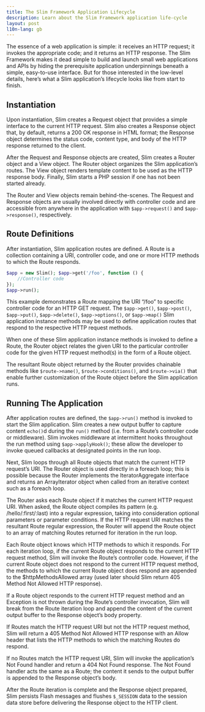 ```yaml
---
title: The Slim Framework Application Lifecycle
description: Learn about the Slim Framework application life-cycle
layout: post
l10n-lang: gb
---
```


The essence of a web application is simple: it receives an HTTP request; it invokes the appropriate code; and it returns an HTTP response. The Slim Framework makes it dead simple to build and launch small web applications and APIs by hiding the prerequisite application underpinnings beneath a simple, easy-to-use interface. But for those interested in the low-level details, here’s what a Slim application’s lifecycle looks like from start to finish.

## Instantiation

Upon instantiation, Slim creates a Request object that provides a simple interface to the current HTTP request. Slim also creates a Response object that, by default, returns a 200 OK response in HTML format; the Response object determines the status code, content type, and body of the HTTP response returned to the client.

After the Request and Response objects are created, Slim creates a Router object and a View object. The Router object organizes the Slim application’s routes. The View object renders template content to be used as the HTTP response body. Finally, Slim starts a PHP session if one has not been started already.

The Router and View objects remain behind-the-scenes. The Request and Response objects are usually involved directly with controller code and are accessible from anywhere in the application with `$app->request()` and `$app->response()`, respectively.

## Route Definitions

After instantiation, Slim application routes are defined. A Route is a collection containing a URI, controller code, and one or more HTTP methods to which the Route responds.

```php
$app = new Slim(); $app->get('/foo', function () {
    //Controller code
});
$app->run();
```

This example demonstrates a Route mapping the URI “/foo” to specific controller code for an HTTP GET request. The `$app->get()`, `$app->post()`, `$app->put()`, `$app->delete()`, `$app->options()`, or `$app->map()` Slim application instance methods may be used to define application routes that respond to the respective HTTP request methods.

When one of these Slim application instance methods is invoked to define a Route, the Router object relates the given URI to the particular controller code for the given HTTP request method(s) in the form of a Route object.

The resultant Route object returned by the Router provides chainable methods like `$route->name()`, `$route->conditions()`, and `$route->via()` that enable further customization of the Route object before the Slim application runs.

## Running The Application

After application routes are defined, the `$app->run()` method is invoked to start the Slim application. Slim creates a new output buffer to capture content `echo()`d during the `run()` method (i.e. from a Route’s controller code or middleware). Slim invokes middleware at intermittent hooks throughout the run method using `$app->applyHook()`; these allow the developer to invoke queued callbacks at designated points in the run loop.

Next, Slim loops through all Route objects that match the current HTTP request’s URI. The Router object is used directly in a foreach loop; this is possible because the Router implements the IteratorAggregate interface and returns an ArrayIterator object when called from an iterative context such as a foreach loop.

The Router asks each Route object if it matches the current HTTP request URI. When asked, the Route object compiles its pattern (e.g. /hello/:first/:last) into a regular expression, taking into consideration optional parameters or parameter conditions. If the HTTP request URI matches the resultant Route regular expression, the Router will append the Route object to an array of matching Routes returned for iteration in the run loop.

Each Route object knows which HTTP methods to which it responds. For each iteration loop, if the current Route object responds to the current HTTP request method, Slim will invoke the Route’s controller code. However, if the current Route object does not respond to the current HTTP request method, the methods to which the current Route object does respond are appended to the $httpMethodsAllowed array (used later should Slim return 405 Method Not Allowed HTTP response).

If a Route object responds to the current HTTP request method and an Exception is not thrown during the Route’s controller invocation, Slim will break from the Route iteration loop and append the content of the current output buffer to the Response object’s body property.

If Routes match the HTTP request URI but not the HTTP request method, Slim will return a 405 Method Not Allowed HTTP response with an Allow header that lists the HTTP methods to which the matching Routes do respond.

If no Routes match the HTTP request URI, Slim will invoke the application’s Not Found handler and return a 404 Not Found response. The Not Found handler acts the same as a Route; the content it sends to the output buffer is appended to the Response object’s body.

After the Route iteration is complete and the Response object prepared, Slim persists Flash messages and flushes `$_SESSION` data to the session data store before delivering the Response object to the HTTP client.
